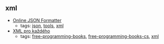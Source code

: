 xml 
---
* [Online JSON Formatter](https://jsonformatter.org/)
    * tags: [json](../tags/json.md), [tools](../tags/tools.md), [xml](../tags/xml.md)
* [XML pro každého](http://www.root.cz/knihy/xml-pro-kazdeho/)
    * tags: [free-programming-books](../tags/free-programming-books.md), [free-programming-books-cs](../tags/free-programming-books-cs.md), [xml](../tags/xml.md)
